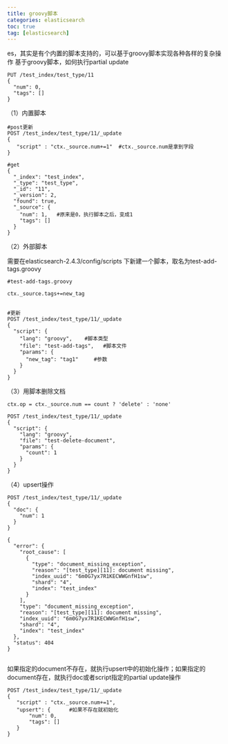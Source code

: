 ```yaml
---
title: groovy脚本
categories: elasticsearch   
toc: true  
tag: [elasticsearch]
---
```




es，其实是有个内置的脚本支持的，可以基于groovy脚本实现各种各样的复杂操作
基于groovy脚本，如何执行partial update


```
PUT /test_index/test_type/11
{
  "num": 0,
  "tags": []
}

```

（1）内置脚本

```
#post更新
POST /test_index/test_type/11/_update
{
   "script" : "ctx._source.num+=1"  #ctx._source.num是拿到字段
}

#get
{
  "_index": "test_index",
  "_type": "test_type",
  "_id": "11",
  "_version": 2,
  "found": true,
  "_source": {
    "num": 1,   #原来是0，执行脚本之后，变成1
    "tags": []
  }
}

```

（2）外部脚本

需要在elasticsearch-2.4.3/config/scripts 下新建一个脚本，取名为test-add-tags.groovy

```
#test-add-tags.groovy 

ctx._source.tags+=new_tag


#更新
POST /test_index/test_type/11/_update
{
  "script": {
    "lang": "groovy",    #脚本类型
    "file": "test-add-tags",   #脚本文件
    "params": {
      "new_tag": "tag1"     #参数
    }
  }
}

```

（3）用脚本删除文档

```
ctx.op = ctx._source.num == count ? 'delete' : 'none'

POST /test_index/test_type/11/_update
{
  "script": {
    "lang": "groovy",
    "file": "test-delete-document",
    "params": {
      "count": 1
    }
  }
}

```

（4）upsert操作

```
POST /test_index/test_type/11/_update
{
  "doc": {
    "num": 1
  }
}

{
  "error": {
    "root_cause": [
      {
        "type": "document_missing_exception",
        "reason": "[test_type][11]: document missing",
        "index_uuid": "6m0G7yx7R1KECWWGnfH1sw",
        "shard": "4",
        "index": "test_index"
      }
    ],
    "type": "document_missing_exception",
    "reason": "[test_type][11]: document missing",
    "index_uuid": "6m0G7yx7R1KECWWGnfH1sw",
    "shard": "4",
    "index": "test_index"
  },
  "status": 404
}


```


如果指定的document不存在，就执行upsert中的初始化操作；如果指定的document存在，就执行doc或者script指定的partial update操作

```
POST /test_index/test_type/11/_update
{
   "script" : "ctx._source.num+=1",
   "upsert": {      #如果不存在就初始化
       "num": 0,
       "tags": []
   }
}

```


